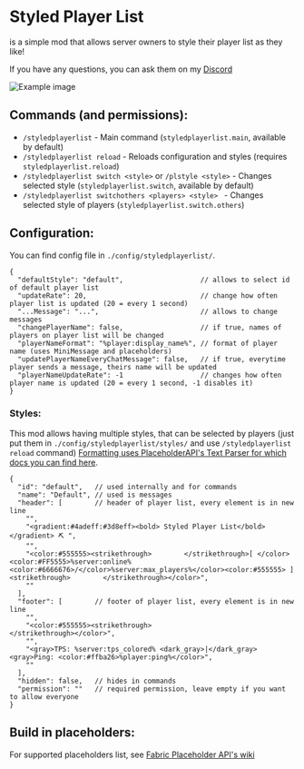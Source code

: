 # Styled Player List
is a simple mod that allows server owners to style their player list as they like!

If you have any questions, you can ask them on my [Discord](https://discord.com/invite/AbqPPppgrd)

![Example image](https://i.imgur.com/hxZjOzY.png)


## Commands (and permissions):
- `/styledplayerlist` - Main command (`styledplayerlist.main`, available by default)
- `/styledplayerlist reload` - Reloads configuration and styles (requires `styledplayerlist.reload`)
- `/styledplayerlist switch <style>` or `/plstyle <style>` - Changes selected style (`styledplayerlist.switch`, available by default)
- `/styledplayerlist switchothers <players> <style> ` - Changes selected style of players (`styledplayerlist.switch.others`)

## Configuration:
You can find config file in `./config/styledplayerlist/`.
```json5
{
  "defaultStyle": "default",                   // allows to select id of default player list
  "updateRate": 20,                            // change how often player list is updated (20 = every 1 second)
  "...Message": "...",                         // allows to change messages
  "changePlayerName": false,                   // if true, names of players on player list will be changed
  "playerNameFormat": "%player:display_name%", // format of player name (uses MiniMessage and placeholders)
  "updatePlayerNameEveryChatMessage": false,   // if true, everytime player sends a message, theirs name will be updated 
  "playerNameUpdateRate": -1                   // changes how often player name is updated (20 = every 1 second, -1 disables it)
}
```
### Styles:
This mod allows having multiple styles, that can be selected by players (just put them in `./config/styledplayerlist/styles/` and use `/styledplayerlist reload` command)
[Formatting uses PlaceholderAPI's Text Parser for which docs you can find here](https://github.com/Patbox/FabricPlaceholderAPI/blob/1.17/TEXT_FORMATTING.md).

```json5
{
  "id": "default",   // used internally and for commands
  "name": "Default", // used is messages
  "header": [        // header of player list, every element is in new line 
    "",
    "<gradient:#4adeff:#3d8eff><bold> Styled Player List</bold></gradient> ⛏ ",
    "",
    "<color:#555555><strikethrough>        </strikethrough>[ </color><color:#FF5555>%server:online%<color:#6666676>/</color>%server:max_players%</color><color:#555555> ]<strikethrough>        </strikethrough></color>",
    ""
  ],
  "footer": [        // footer of player list, every element is in new line 
    "",
    "<color:#555555><strikethrough>                          </strikethrough></color>",
    "",
    "<gray>TPS: %server:tps_colored% <dark_gray>|</dark_gray> <gray>Ping: <color:#ffba26>%player:ping%</color>",
    ""
  ],
  "hidden": false,   // hides in commands
  "permission": ""   // required permission, leave empty if you want to allow everyone
}
```

## Build in placeholders:
For supported placeholders list, see [Fabric Placeholder API's wiki](https://github.com/Patbox/FabricPlaceholderAPI/wiki)


